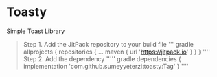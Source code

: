 # Toasty
Simple Toast Library
>Step 1. Add the JitPack repository to your build file
''' gradle 
allprojects {
		repositories {
			...
			maven { url 'https://jitpack.io' }
		}
	}
  ''''
  >  Step 2. Add the dependency
  ''''' gradle
  	dependencies {
	        implementation 'com.github.sumeyyeterzi:toasty:Tag'
	}
  ''''
  
